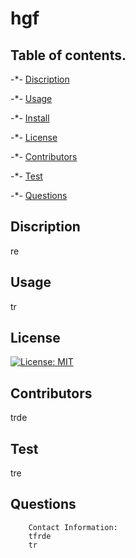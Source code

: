 # hgf

  ##  Table of contents.

  -*- [Discription](#Discription)
   
  -*- [Usage](#Usage)

  -*- [Install](#Install)

  -*- [License](#License)
  
  -*- [Contributors](#Contributors)

  -*- [Test](#Test)
   
  -*- [Questions](#Questions) 


  ##  Discription
  re

  ##  Usage
  tr

  ##  License
  [![License: MIT](https://img.shields.io/badge/License-MIT-yellow.svg)](https://opensource.org/licenses/MIT)

  ##  Contributors
  trde

  ##  Test
  tre
  
  ##  Questions

        Contact Information:
        tfrde
        tr
